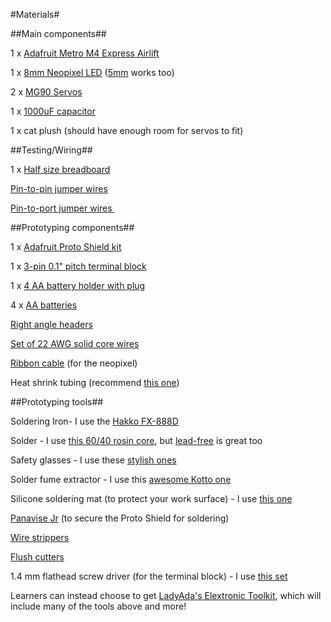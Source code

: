 #Materials#

##Main components##

1 x [<span class="underline">Adafruit Metro M4 Express Airlift</span>]

1 x [<span class="underline">8mm Neopixel LED</span>] ([<span class="underline">5mm</span>] works too)

2 x [<span class="underline">MG90 Servos</span>]

1 x [<span class="underline">1000uF capacitor</span>]

1 x cat plush (should have enough room for servos to fit)



##Testing/Wiring##

1 x [<span class="underline">Half size breadboard</span>]

[<span class="underline">Pin-to-pin jumper wires</span>]

[<span class="underline">Pin-to-port jumper wires </span>]



##Prototyping components##

1 x [<span class="underline">Adafruit Proto Shield kit</span>]

1 x [<span class="underline">3-pin 0.1" pitch terminal block</span>]

1 x [<span class="underline">4 AA battery holder with plug</span>] 

4 x [<span class="underline">AA batteries</span>]

[<span class="underline">Right angle headers</span>]

[<span class="underline">Set of 22 AWG solid core wires</span>]

[<span class="underline">Ribbon cable</span>] (for the neopixel)

Heat shrink tubing (recommend [<span class="underline">this one</span>])



##Prototyping tools##

Soldering Iron- I use the [<span class="underline">Hakko FX-888D</span>]

Solder - I use [<span class="underline">this 60/40 rosin core</span>], but [<span class="underline">lead-free</span>] is great too

Safety glasses - I use these [<span class="underline">stylish ones</span>]

Solder fume extractor - I use this [<span class="underline">awesome Kotto one</span>]

Silicone soldering mat (to protect your work surface) - I use [<span class="underline">this one</span>][1] 

[<span class="underline">Panavise Jr</span>] (to secure the Proto Shield for soldering)

[<span class="underline">Wire strippers</span>]

[<span class="underline">Flush cutters</span>]

1.4 mm flathead screw driver (for the terminal block) - I use [<span class="underline">this set</span>]

Learners can instead choose to get [<span class="underline">LadyAda's Elextronic Toolkit</span>], which will include many of the tools above and more! 

  [<span class="underline">Adafruit Metro M4 Express Airlift</span>]: https://www.adafruit.com/product/4000
  [<span class="underline">8mm Neopixel LED</span>]: https://www.adafruit.com/product/1734
  [<span class="underline">5mm</span>]: https://www.adafruit.com/product/1938
  [<span class="underline">MG90 Servos</span>]: https://www.adafruit.com/product/1143
  [<span class="underline">1000uF capacitor</span>]: https://amzn.to/3o43nsp
  [<span class="underline">Half size breadboard</span>]: https://www.adafruit.com/product/64
  [<span class="underline">Pin-to-pin jumper wires</span>]: https://www.adafruit.com/product/759
  [<span class="underline">Pin-to-port jumper wires </span>]: https://www.adafruit.com/product/1953
  [<span class="underline">Adafruit Proto Shield kit</span>]: https://www.adafruit.com/product/2077
  [<span class="underline">3-pin 0.1" pitch terminal block</span>]: https://www.adafruit.com/product/2136
  [<span class="underline">4 AA battery holder with plug</span>]: https://www.adafruit.com/product/3788
  [<span class="underline">AA batteries</span>]: https://amzn.to/3CNYgAR
  [<span class="underline">Right angle headers</span>]: https://www.adafruit.com/product/1540
  [<span class="underline">Set of 22 AWG solid core wires</span>]: https://www.adafruit.com/product/1311
  [<span class="underline">Ribbon cable</span>]: https://amzn.to/39xVind
  [<span class="underline">this one</span>]: https://amzn.to/3AHbNcC
  [<span class="underline">Hakko FX-888D</span>]: https://www.adafruit.com/product/1204
  [<span class="underline">this 60/40 rosin core</span>]: https://www.adafruit.com/product/1886
  [<span class="underline">lead-free</span>]: https://www.adafruit.com/product/1930
  [<span class="underline">stylish ones</span>]: https://amzn.to/3lQqT9A
  [<span class="underline">awesome Kotto one</span>]: https://amzn.to/3CM4txg
  [1]: https://amzn.to/2Y0tyFH
  [<span class="underline">Panavise Jr</span>]: https://www.adafruit.com/product/151
  [<span class="underline">Wire strippers</span>]: https://www.adafruit.com/product/147
  [<span class="underline">Flush cutters</span>]: https://www.adafruit.com/product/152
  [<span class="underline">this set</span>]: https://www.adafruit.com/product/424
  [<span class="underline">LadyAda's Elextronic Toolkit</span>]: https://www.adafruit.com/product/136
